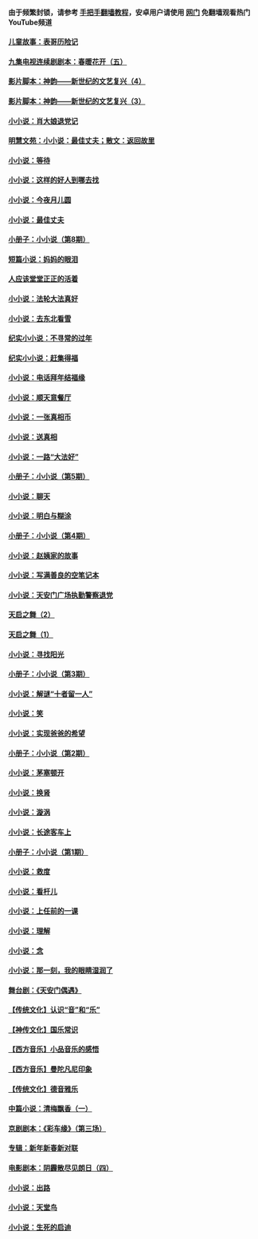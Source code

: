 #### 由于频繁封锁，请参考 [手把手翻墙教程](https://github.com/gfw-breaker/guides/wiki/)，安卓用户请使用 [网门](https://github.com/gfw-breaker/nogfw/blob/master/dl.md?t=07191000) 免翻墙观看热门YouTube频道 

#### [儿童故事：表哥历险记](../pages/328/383535.md?t=07191000) 

#### [九集电视连续剧剧本：春暖花开（五）](../pages/328/275919.md?t=07191000) 

#### [影片脚本：神韵——新世纪的文艺复兴（4）](../pages/328/266089.md?t=07191000) 

#### [影片脚本：神韵——新世纪的文艺复兴（3）](../pages/328/266087.md?t=07191000) 

#### [小小说：肖大娘退党记](../pages/328/239807.md?t=07191000) 

#### [明慧文苑：小小说：最佳丈夫；散文：返回故里](../pages/328/3439.md?t=07191000) 

#### [小小说：等待](../pages/328/223927.md?t=07191000) 

#### [小小说：这样的好人到哪去找](../pages/328/209396.md?t=07191000) 

#### [小小说：今夜月儿圆](../pages/328/193588.md?t=07191000) 

#### [小小说：最佳丈夫](../pages/328/190938.md?t=07191000) 

#### [小册子：小小说（第8期）](../pages/328/188202.md?t=07191000) 

#### [短篇小说：妈妈的眼泪](../pages/328/187712.md?t=07191000) 

#### [人应该堂堂正正的活着](../pages/328/182430.md?t=07191000) 

#### [小小说：法轮大法真好](../pages/328/174669.md?t=07191000) 

#### [小小说：去东北看雪](../pages/328/173882.md?t=07191000) 

#### [纪实小小说：不寻常的过年](../pages/328/173187.md?t=07191000) 

#### [纪实小小说：赶集得福](../pages/328/172652.md?t=07191000) 

#### [小小说：电话拜年结福缘](../pages/328/172533.md?t=07191000) 

#### [小小说：顺天意餐厅](../pages/328/170182.md?t=07191000) 

#### [小小说：一张真相币](../pages/328/169410.md?t=07191000) 

#### [小小说：送真相](../pages/328/166713.md?t=07191000) 

#### [小小说：一路“大法好”](../pages/328/162016.md?t=07191000) 

#### [小册子：小小说（第5期）](../pages/328/161131.md?t=07191000) 

#### [小小说：聊天](../pages/328/159640.md?t=07191000) 

#### [小小说：明白与糊涂](../pages/328/158101.md?t=07191000) 

#### [小册子：小小说（第4期）](../pages/328/158006.md?t=07191000) 

#### [小小说：赵姨家的故事](../pages/328/157843.md?t=07191000) 

#### [小小说：写满善良的空笔记本](../pages/328/157382.md?t=07191000) 

#### [小小说：天安门广场执勤警察退党](../pages/328/156982.md?t=07191000) 

#### [天启之舞（2）](../pages/328/153440.md?t=07191000) 

#### [天启之舞（1）](../pages/328/153439.md?t=07191000) 

#### [小小说：寻找阳光](../pages/328/153065.md?t=07191000) 

#### [小册子：小小说（第3期）](../pages/328/151715.md?t=07191000) 

#### [小小说：解谜“十者留一人”](../pages/328/148967.md?t=07191000) 

#### [小小说：笑](../pages/328/148905.md?t=07191000) 

#### [小小说：实现爸爸的希望](../pages/328/148096.md?t=07191000) 

#### [小册子：小小说（第2期）](../pages/328/147214.md?t=07191000) 

#### [小小说：茅塞顿开](../pages/328/147030.md?t=07191000) 

#### [小小说：换肾](../pages/328/146770.md?t=07191000) 

#### [小小说：漩涡](../pages/328/146683.md?t=07191000) 

#### [小小说：长途客车上](../pages/328/145076.md?t=07191000) 

#### [小册子：小小说（第1期）](../pages/328/143963.md?t=07191000) 

#### [小小说：救度](../pages/328/143927.md?t=07191000) 

#### [小小说：看杆儿](../pages/328/142137.md?t=07191000) 

#### [小小说：上任前的一课](../pages/328/140808.md?t=07191000) 

#### [小小说：理解](../pages/328/140476.md?t=07191000) 

#### [小小说：念](../pages/328/139513.md?t=07191000) 

#### [小小说：那一刻，我的眼睛湿润了](../pages/328/138476.md?t=07191000) 

#### [舞台剧：《天安门偶遇》](../pages/328/117155.md?t=07191000) 

#### [【传统文化】认识“音”和“乐”](../pages/328/108667.md?t=07191000) 

#### [【神传文化】国乐常识](../pages/328/104225.md?t=07191000) 

#### [【西方音乐】小品音乐的感悟](../pages/328/102924.md?t=07191000) 

#### [【西方音乐】曼陀凡尼印象](../pages/328/102922.md?t=07191000) 

#### [【传统文化】德音雅乐](../pages/328/102923.md?t=07191000) 

#### [中篇小说：清梅飘香（一）](../pages/328/101058.md?t=07191000) 

#### [京剧剧本：《彩车缘》（第三场）](../pages/328/96434.md?t=07191000) 

#### [专辑：新年新春新对联](../pages/328/94991.md?t=07191000) 

#### [电影剧本：阴霾散尽见朗日（四）](../pages/328/87081.md?t=07191000) 

#### [小小说：出路](../pages/328/84848.md?t=07191000) 

#### [小小说：天堂鸟](../pages/328/83084.md?t=07191000) 

#### [小小说：生死的启迪](../pages/328/70977.md?t=07191000) 

